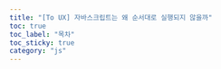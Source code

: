 ```yaml
---
title: "[To UX] 자바스크립트는 왜 순서대로 실행되지 않을까"  
toc: true
toc_label: "목차"
toc_sticky: true
category: "js"
---
```


